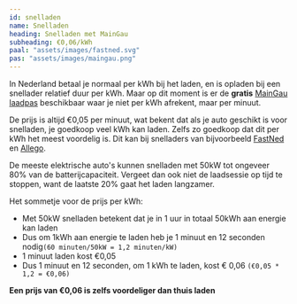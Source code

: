 ```yaml
---
id: snelladen
name: Snelladen
heading: Snelladen met MainGau
subheading: €0,06/kWh
paal: "assets/images/fastned.svg"
pas: "assets/images/maingau.png"
---
```


In Nederland betaal je normaal per kWh bij het laden, en is opladen bij een snellader relatief duur per kWh. Maar op dit moment is er de **gratis** [MainGau laadpas](https://maingau.chargecloud.de/#/account/register) beschikbaar waar je niet per kWh afrekent, maar per minuut.

De prijs is altijd €0,05 per minuut, wat bekent dat als je auto geschikt is voor snelladen, je goedkoop veel kWh kan laden. Zelfs zo goedkoop dat dit per kWh het meest voordelig is. Dit kan bij snelladers van bijvoorbeeld [FastNed](https://fastned.nl/nl/locaties) en [Allego](https://www.google.com/maps/d/viewer?mid=1mDSYwINDjh2wKhmK3qGIiFKb0Ic).

De meeste elektrische auto's kunnen snelladen met 50kW tot ongeveer 80% van de batterijcapaciteit. Vergeet dan ook niet de laadsessie op tijd te stoppen, want de laatste 20% gaat het laden langzamer.

Het sommetje voor de prijs per kWh:
- Met 50kW snelladen betekent dat je in 1 uur in totaal 50kWh aan energie kan laden
- Dus om 1kWh aan energie te laden heb je 1 minuut en 12 seconden nodig`(60 minuten/50kW = 1,2 minuten/kW)`
- 1 minuut laden kost €0,05
- Dus 1 minuut en 12 seconden, om 1 kWh te laden, kost € 0,06 `(€0,05 * 1,2 = €0,06)`

**Een prijs van €0,06 is zelfs voordeliger dan thuis laden**
